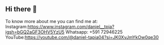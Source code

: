 ## Hi there 👋
To know more about me you can find me at:
Instagram:https://www.instagram.com/daniel__tpia?igsh=bGQ2aGF3OHV5YzU5
     Whatsapp: +591 72946225
YouTube:https://youtube.com/@daniel-tapia04?si=JK0XvJmYkOw0qe30
<!--
**Daniel-Tapia04/Daniel-Tapia04** is a ✨ _special_ ✨ repository because its `README.md` (this file) appears on your GitHub profile.
Here are some ideas to get you started:

- 🔭 I’m currently working on make my futere
- 🌱 I’m currently learning systems engineering
- 👯 I’m looking to collaborate with technology 
- 🤔 I’m looking for help with ...
- 💬 Ask me about ...
- 📫 How to reach me: ...
- 😄 Pronouns: ...
- ⚡ Fun fact: ...
-->
